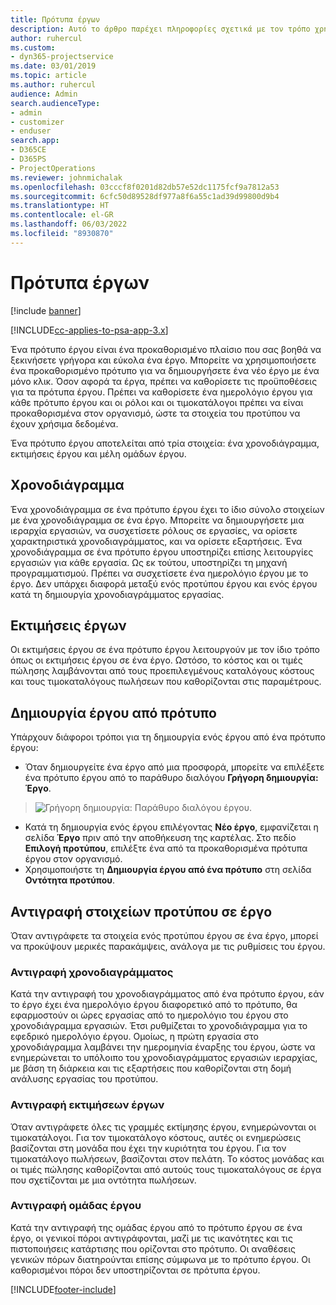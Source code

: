 ```yaml
---
title: Πρότυπα έργων
description: Αυτό το άρθρο παρέχει πληροφορίες σχετικά με τον τρόπο χρήσης των προτύπων έργου για τη γρήγορη ρύθμιση του έργου.
author: ruhercul
ms.custom:
- dyn365-projectservice
ms.date: 03/01/2019
ms.topic: article
ms.author: ruhercul
audience: Admin
search.audienceType:
- admin
- customizer
- enduser
search.app:
- D365CE
- D365PS
- ProjectOperations
ms.reviewer: johnmichalak
ms.openlocfilehash: 03cccf8f0201d82db57e52dc1175fcf9a7812a53
ms.sourcegitcommit: 6cfc50d89528df977a8f6a55c1ad39d99800d9b4
ms.translationtype: HT
ms.contentlocale: el-GR
ms.lasthandoff: 06/03/2022
ms.locfileid: "8930870"
---
```

# <a name="project-templates"></a>Πρότυπα έργων 

[!include [banner](../includes/psa-now-project-operations.md)]

[!INCLUDE[cc-applies-to-psa-app-3.x](../includes/cc-applies-to-psa-app-3x.md)]

Ένα πρότυπο έργου είναι ένα προκαθορισμένο πλαίσιο που σας βοηθά να ξεκινήσετε γρήγορα και εύκολα ένα έργο. Μπορείτε να χρησιμοποιήσετε ένα προκαθορισμένο πρότυπο για να δημιουργήσετε ένα νέο έργο με ένα μόνο κλικ. Όσον αφορά τα έργα, πρέπει να καθορίσετε τις προϋποθέσεις για τα πρότυπα έργου. Πρέπει να καθορίσετε ένα ημερολόγιο έργου για κάθε πρότυπο έργου και οι ρόλοι και οι τιμοκατάλογοι πρέπει να είναι προκαθορισμένα στον οργανισμό, ώστε τα στοιχεία του προτύπου να έχουν χρήσιμα δεδομένα.

Ένα πρότυπο έργου αποτελείται από τρία στοιχεία: ένα χρονοδιάγραμμα, εκτιμήσεις έργου και μέλη ομάδων έργου.

## <a name="schedule"></a>Χρονοδιάγραμμα

Ένα χρονοδιάγραμμα σε ένα πρότυπο έργου έχει το ίδιο σύνολο στοιχείων με ένα χρονοδιάγραμμα σε ένα έργο. Μπορείτε να δημιουργήσετε μια ιεραρχία εργασιών, να συσχετίσετε ρόλους σε εργασίες, να ορίσετε χαρακτηριστικά χρονοδιαγράμματος, και να ορίσετε εξαρτήσεις. Ένα χρονοδιάγραμμα σε ένα πρότυπο έργου υποστηρίζει επίσης λειτουργίες εργασιών για κάθε εργασία. Ως εκ τούτου, υποστηρίζει τη μηχανή προγραμματισμού. Πρέπει να συσχετίσετε ένα ημερολόγιο έργου με το έργο. Δεν υπάρχει διαφορά μεταξύ ενός προτύπου έργου και ενός έργου κατά τη δημιουργία χρονοδιαγράμματος εργασίας.

## <a name="project-estimates"></a>Εκτιμήσεις έργων

Οι εκτιμήσεις έργου σε ένα πρότυπο έργου λειτουργούν με τον ίδιο τρόπο όπως οι εκτιμήσεις έργου σε ένα έργο. Ωστόσο, το κόστος και οι τιμές πώλησης λαμβάνονται από τους προεπιλεγμένους καταλόγους κόστους και τους τιμοκαταλόγους πωλήσεων που καθορίζονται στις παραμέτρους.

## <a name="creating-a-project-from-a-template"></a>Δημιουργία έργου από πρότυπο
 
Υπάρχουν διάφοροι τρόποι για τη δημιουργία ενός έργου από ένα πρότυπο έργου:

- Όταν δημιουργείτε ένα έργο από μια προσφορά, μπορείτε να επιλέξετε ένα πρότυπο έργου από το παράθυρο διαλόγου **Γρήγορη δημιουργία: Έργο**.

> ![Γρήγορη δημιουργία: Παράθυρο διαλόγου έργου.](media/project-11.png)

- Κατά τη δημιουργία ενός έργου επιλέγοντας **Νέο έργο**, εμφανίζεται η σελίδα **Έργο** πριν από την αποθήκευση της καρτέλας. Στο πεδίο **Επιλογή προτύπου**, επιλέξτε ένα από τα προκαθορισμένα πρότυπα έργου στον οργανισμό.
- Χρησιμοποιήστε τη **Δημιουργία έργου από ένα πρότυπο** στη σελίδα **Οντότητα προτύπου**.

## <a name="copying-components-of-template-to-project"></a>Αντιγραφή στοιχείων προτύπου σε έργο

Όταν αντιγράφετε τα στοιχεία ενός προτύπου έργου σε ένα έργο, μπορεί να προκύψουν μερικές παρακάμψεις, ανάλογα με τις ρυθμίσεις του έργου.

### <a name="copying-the-schedule"></a>Αντιγραφή χρονοδιαγράμματος

Κατά την αντιγραφή του χρονοδιαγράμματος από ένα πρότυπο έργου, εάν το έργο έχει ένα ημερολόγιο έργου διαφορετικό από το πρότυπο, θα εφαρμοστούν οι ώρες εργασίας από το ημερολόγιο του έργου στο χρονοδιάγραμμα εργασιών. Έτσι ρυθμίζεται το χρονοδιάγραμμα για το εφεδρικό ημερολόγιο έργου. Ομοίως, η πρώτη εργασία στο χρονοδιάγραμμα λαμβάνει την ημερομηνία έναρξης του έργου, ώστε να ενημερώνεται το υπόλοιπο του χρονοδιαγράμματος εργασιών ιεραρχίας, με βάση τη διάρκεια και τις εξαρτήσεις που καθορίζονται στη δομή ανάλυσης εργασίας του προτύπου. 

### <a name="copying-project-estimates"></a>Αντιγραφή εκτιμήσεων έργων 

Όταν αντιγράφετε όλες τις γραμμές εκτίμησης έργου, ενημερώνονται οι τιμοκατάλογοι. Για τον τιμοκατάλογο κόστους, αυτές οι ενημερώσεις βασίζονται στη μονάδα που έχει την κυριότητα του έργου. Για τον τιμοκατάλογο πωλήσεων, βασίζονται στον πελάτη. Το κόστος μονάδας και οι τιμές πώλησης καθορίζονται από αυτούς τους τιμοκαταλόγους σε έργα που σχετίζονται με μια οντότητα πωλήσεων.

### <a name="copying-a-project-team"></a>Αντιγραφή ομάδας έργου

Κατά την αντιγραφή της ομάδας έργου από το πρότυπο έργου σε ένα έργο, οι γενικοί πόροι αντιγράφονται, μαζί με τις ικανότητες και τις πιστοποιήσεις κατάρτισης που ορίζονται στο πρότυπο. Οι αναθέσεις γενικών πόρων διατηρούνται επίσης σύμφωνα με το πρότυπο έργου. Οι καθορισμένοι πόροι δεν υποστηρίζονται σε πρότυπα έργου.


[!INCLUDE[footer-include](../includes/footer-banner.md)]
